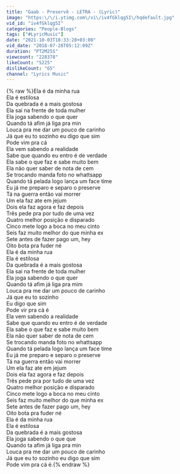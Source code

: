 ```yaml
---
title: "Gaab - Preservê - LETRA - (Lyric)"
image: "https:\/\/i.ytimg.com\/vi\/iv4fGklqg5I\/hqdefault.jpg"
vid_id: "iv4fGklqg5I"
categories: "People-Blogs"
tags: ["#LyricMusic"]
date: "2021-10-03T18:33:28+03:00"
vid_date: "2018-07-28T05:12:09Z"
duration: "PT2M25S"
viewcount: "228378"
likeCount: "5225"
dislikeCount: "65"
channel: "Lyrics Music"
---
```

{% raw %}Ela é da minha rua<br />Ela é estilosa<br />Da quebrada é a mais gostosa<br />Ela sai na frente de toda mulher<br />Ela joga sabendo o que quer<br />Quando tá afim já liga pra min<br />Louca pra me dar um pouco de carinho<br />Já que eu to sozinho eu digo que sim<br />Pode vim pra cá<br />Ela vem sabendo a realidade<br />Sabe que quando eu entro é de verdade<br />Ela sabe o que faz e sabe muito bem<br />Ela não quer saber de nota de cem<br />Se trocando manda foto no whattsapp<br />Quando tá pelada logo lança um face time<br />Eu já me preparo e separo o preserve<br />Tá na guerra então vai morrer<br />Um ela faz ate em jejum<br />Dois ela faz agora e faz depois<br />Três pede pra por tudo de uma vez<br />Quatro melhor posição e disparado<br />Cinco mete logo a boca no meu cinto<br />Seis faz muito melhor do que minha ex<br />Sete antes de fazer pago um, hey<br />Oito bota pra fuder né<br />Ela é da minha rua<br />Ela é estilosa<br />Da quebrada é a mais gostosa<br />Ela sai na frente de toda mulher<br />Ela joga sabendo o que quer<br />Quando tá afim já liga pra mim<br />Louca pra me dar um pouco de carinho<br />Já que eu to sozinho<br />Eu digo que sim<br />Pode vir pra cá é<br />Ela vem sabendo a realidade<br />Sabe que quando eu entro é de verdade<br />Ela sabe o que faz e sabe muito bem<br />Ela não quer saber de nota de cem<br />Se trocando manda foto no whattsapp<br />Quando tá pelada logo lança um face time<br />Eu já me preparo e separo o preserve<br />Tá na guerra então vai morrer<br />Um ela faz ate em jejum<br />Dois ela faz agora e faz depois<br />Três pede pra por tudo de uma vez<br />Quatro melhor posição e disparado<br />Cinco mete logo a boca no meu cinto<br />Seis faz muito melhor do que minha ex<br />Sete antes de fazer pago um, hey<br />Oito bota pra fuder né<br />Ela é da minha rua<br />Ela é estilosa<br />Da quebrada é a mais gostosa<br />Ela joga sabendo o que que<br />Quando ta afim já liga pra min<br />Louca pra me dar um pouco de carinho<br />Já que eu to sozinho eu digo que sim<br />Pode vim pra cá é.{% endraw %}
